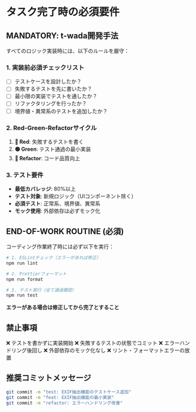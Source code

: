 # タスク完了時の必須要件

## **MANDATORY: t-wada開発手法**

すべてのロジック実装時には、以下のルールを厳守：

### 1. 実装前必須チェックリスト

- [ ] テストケースを設計したか？
- [ ] 失敗するテストを先に書いたか？
- [ ] 最小限の実装でテストを通したか？
- [ ] リファクタリングを行ったか？
- [ ] 境界値・異常系のテストを追加したか？

### 2. Red-Green-Refactorサイクル

1. **🔴 Red**: 失敗するテストを書く
2. **🟢 Green**: テスト通過の最小実装
3. **🔵 Refactor**: コード品質向上

### 3. テスト要件

- **最低カバレッジ**: 80%以上
- **テスト対象**: 新規ロジック（UIコンポーネント除く）
- **必須テスト**: 正常系、境界値、異常系
- **モック使用**: 外部依存は必ずモック化

## **END-OF-WORK ROUTINE (必須)**

コーディング作業終了時には必ず以下を実行：

```bash
# 1. ESLintチェック（エラーがあれば修正）
npm run lint

# 2. Prettierフォーマット
npm run format

# 3. テスト実行（全て通過確認）
npm run test
```

**エラーがある場合は修正してから完了とすること**

## 禁止事項

❌ テストを書かずに実装開始
❌ 失敗するテストの状態でコミット
❌ エラーハンドリング後回し
❌ 外部依存のモック化なし
❌ リント・フォーマットエラーの放置

## 推奨コミットメッセージ

```bash
git commit -m "test: EXIF抽出機能のテストケース追加"
git commit -m "feat: EXIF抽出機能の最小実装"
git commit -m "refactor: エラーハンドリング改善"
```
